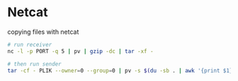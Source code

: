 # Netcat

copying files with netcat

```bash
# run receiver
nc -l -p PORT -q 5 | pv | gzip -dc | tar -xf -

# then run sender
tar -cf - PLIK --owner=0 --group=0 | pv -s $(du -sb . | awk '{print $1}') | gzip -9 -c | nc IP PORT -q 5
```

